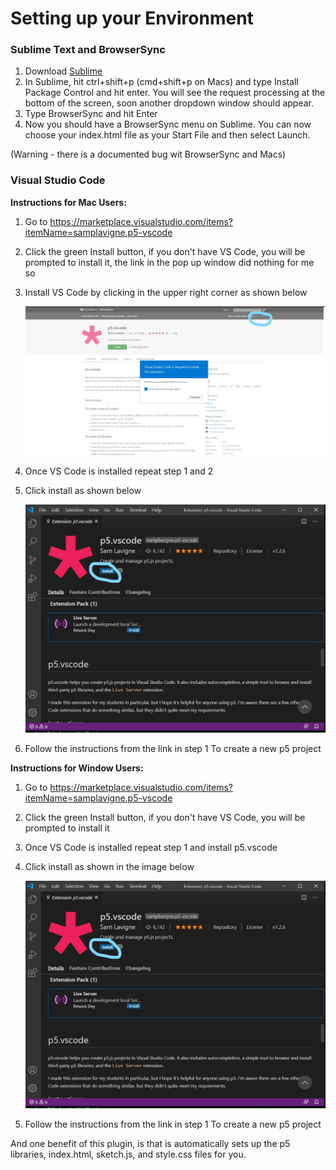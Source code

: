 # Setting up your Environment

### Sublime Text and BrowserSync

1. Download [Sublime](https://www.sublimetext.com/3)
2. In Sublime, hit ctrl+shift+p (cmd+shift+p on Macs) and type Install Package Control and hit enter. You will see the request processing at the bottom of the screen, soon another dropdown window should appear.
3. Type BrowserSync and hit Enter
4. Now you should have a BrowserSync menu on Sublime. You can now choose your index.html file as your Start File and then select Launch.

(Warning - there is a documented bug wit BrowserSync and Macs)

### Visual Studio Code

**Instructions for Mac Users:**

1. Go to https://marketplace.visualstudio.com/items?itemName=samplavigne.p5-vscode

2. Click the green Install button, if you don't have VS Code, you will be prompted to install it, the link in the pop up window did nothing for me so

3. Install VS Code by clicking in the upper right corner as shown below

   ![Step1](images/step1_LI.jpg)

4. Once VS Code is installed repeat step 1 and 2

5. Click install as shown below

   ![Step 2](images/step2_LI.jpg)

6. Follow the instructions from the link in step 1 To create a new p5 project



**Instructions for Window Users:**

1. Go to https://marketplace.visualstudio.com/items?itemName=samplavigne.p5-vscode

2. Click the green Install button, if you don't have VS Code, you will be prompted to install it

3. Once VS Code is installed repeat step 1 and install p5.vscode

4. Click install as shown in the image below

   ![Step 2](images/step2_LI.jpg)

5. Follow the instructions from the link in step 1 To create a new p5 project



And one benefit of this plugin, is that is automatically sets up the p5 libraries, index.html, sketch.js, and style.css files for you.